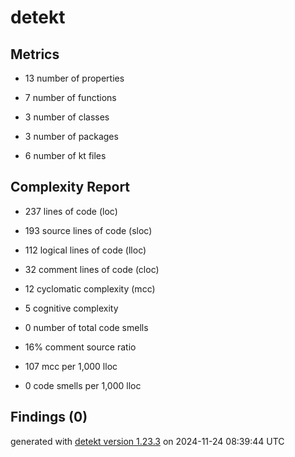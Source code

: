 # detekt

## Metrics

* 13 number of properties

* 7 number of functions

* 3 number of classes

* 3 number of packages

* 6 number of kt files

## Complexity Report

* 237 lines of code (loc)

* 193 source lines of code (sloc)

* 112 logical lines of code (lloc)

* 32 comment lines of code (cloc)

* 12 cyclomatic complexity (mcc)

* 5 cognitive complexity

* 0 number of total code smells

* 16% comment source ratio

* 107 mcc per 1,000 lloc

* 0 code smells per 1,000 lloc

## Findings (0)

generated with [detekt version 1.23.3](https://detekt.dev/) on 2024-11-24 08:39:44 UTC
